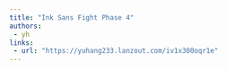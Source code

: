 ```yaml
---
title: "Ink Sans Fight Phase 4"
authors:
 - yh
links:
 - url: "https://yuhang233.lanzout.com/iv1x300oqr1e"
---
```

